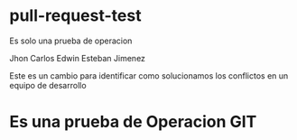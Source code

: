 # pull-request-test
Es solo una prueba de operacion 

Jhon Carlos
Edwin Esteban Jimenez


Este es un cambio para identificar como solucionamos los conflictos en un equipo de desarrollo 


# Es una prueba de Operacion GIT


